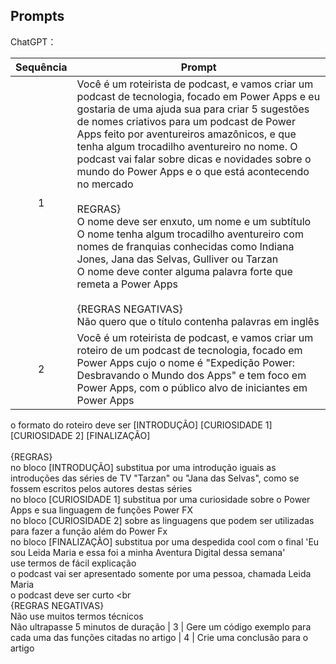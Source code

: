 ## Prompts


ChatGPT：

|Sequência| Prompt                                                                                                                                                                                                                                                                         |
| :-----: | ------------------------------------------------------------------------------------------------------------------------------------------------------------------------------------------------------------------------------------------------------------------------------ |
|    1    | Você é um roteirista de podcast, e vamos criar um podcast de tecnologia, focado em Power Apps e eu gostaria de uma ajuda sua para criar 5 sugestões de nomes criativos para um podcast de Power Apps feito por aventureiros amazônicos, e que tenha algum trocadilho aventureiro no nome. O podcast vai falar sobre dicas e novidades sobre o mundo do Power Apps e o que está acontecendo no mercado <br><br> REGRAS} <br> O nome deve ser enxuto, um nome e um subtítulo <br> O nome tenha algum trocadilho aventureiro com nomes de franquias conhecidas como Indiana Jones,  Jana das Selvas, Gulliver ou Tarzan <br> O nome deve conter alguma palavra forte que remeta a Power Apps <br><br> {REGRAS NEGATIVAS} <br> Não quero que o título contenha palavras em inglês 
|    2    | Você é um roteirista de podcast, e vamos criar um roteiro de um podcast de tecnologia, focado em Power Apps cujo o nome é "Expedição Power: Desbravando o Mundo dos Apps" e tem foco em Power Apps, com o público alvo de iniciantes em Power Apps
o formato do roteiro deve ser [INTRODUÇÃO] [CURIOSIDADE 1] [CURIOSIDADE 2] [FINALIZAÇÃO] <br><br> {REGRAS}<br> no bloco [INTRODUÇÃO] substitua por uma introdução iguais as introduções das séries de TV "Tarzan" ou "Jana das Selvas", como se fossem escritos pelos autores destas séries <br> no bloco [CURIOSIDADE 1] substitua por uma curiosidade sobre o Power Apps e sua linguagem de funções Power FX <br> no bloco [CURIOSIDADE 2] sobre as linguagens que podem ser utilizadas para fazer a função além do Power Fx <br> no bloco [FINALIZAÇÃO] substitua por uma despedida cool com o final 'Eu sou Leida Maria e essa foi a minha Aventura Digital dessa semana' <br> use termos de fácil explicação <br> o podcast vai ser apresentado somente por uma pessoa, chamada Leida Maria <br> o podcast deve ser curto <br<br> 
{REGRAS NEGATIVAS} <br> Não use muitos termos técnicos <br> Não ultrapasse 5 minutos de duração 
|    3    | Gere um código exemplo para cada uma das funções citadas no artigo
|    4    | Crie uma conclusão para o artigo

